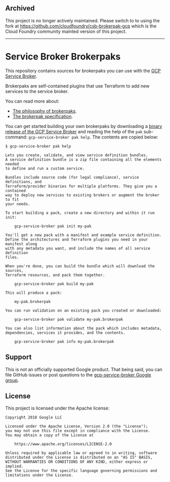 ## Archived

This project is no longer actively maintained. Please switch to to using the fork at https://github.com/cloudfoundry/csb-brokerpak-gcp which is the Cloud Foundry community mainted version of this project.

--- 

# Service Broker Brokerpaks

This repository contains sources for brokerpaks you can use with the
[GCP Service Broker](https://github.com/GoogleCloudPlatform/gcp-service-broker).

Brokerpaks are self-contained plugins that use Terraform to add new services to
the service broker.

You can read more about:

 * [The philosophy of brokerpaks](https://github.com/GoogleCloudPlatform/gcp-service-broker/blob/master/docs/brokerpak-intro.md).
 * [The brokerpak specification](https://github.com/GoogleCloudPlatform/gcp-service-broker/blob/master/docs/brokerpak-specification.md).

You can get started building your own brokerpaks by downloading a
[binary release of the GCP Service Broker](https://github.com/GoogleCloudPlatform/gcp-service-broker)
and reading the help of the `pak` sub-command: `gcp-service-broker pak help`.
The contents are copied below:

```
$ gcp-service-broker pak help

Lets you create, validate, and view service definition bundles.
A service definition bundle is a zip file containing all the elements needed
to define and run a custom service.

Bundles include source code (for legal compliance), service definitions, and
Terraform/provider binaries for multiple platforms. They give you a contained
way to deploy new services to existing brokers or augment the broker to fit
your needs.

To start building a pack, create a new directory and within it run init:

	gcp-service-broker pak init my-pak

You'll get a new pack with a manifest and example service definition.
Define the architectures and Terraform plugins you need in your manifest along
with any metadata you want, and include the names of all service definition
files.

When you're done, you can build the bundle which will download the sources,
Terraform resources, and pack them together.

	gcp-service-broker pak build my-pak

This will produce a pack:

	my-pak.brokerpak

You can run validation on an existing pack you created or downloaded:

	gcp-service-broker pak validate my-pak.brokerpak

You can also list information about the pack which includes metadata,
dependencies, services it provides, and the contents.

	gcp-service-broker pak info my-pak.brokerpak

```

## Support

This is not an officially supported Google product.
That being said, you can file GitHub issues or post questions to the [gcp-service-broker Google group](https://groups.google.com/forum/#!forum/gcp-service-broker).

## License

This project is licensed under the Apache license:

    Copyright 2018 Google LLC

    Licensed under the Apache License, Version 2.0 (the "License");
    you may not use this file except in compliance with the License.
    You may obtain a copy of the License at

        https://www.apache.org/licenses/LICENSE-2.0

    Unless required by applicable law or agreed to in writing, software
    distributed under the License is distributed on an "AS IS" BASIS,
    WITHOUT WARRANTIES OR CONDITIONS OF ANY KIND, either express or implied.
    See the License for the specific language governing permissions and
    limitations under the License.
